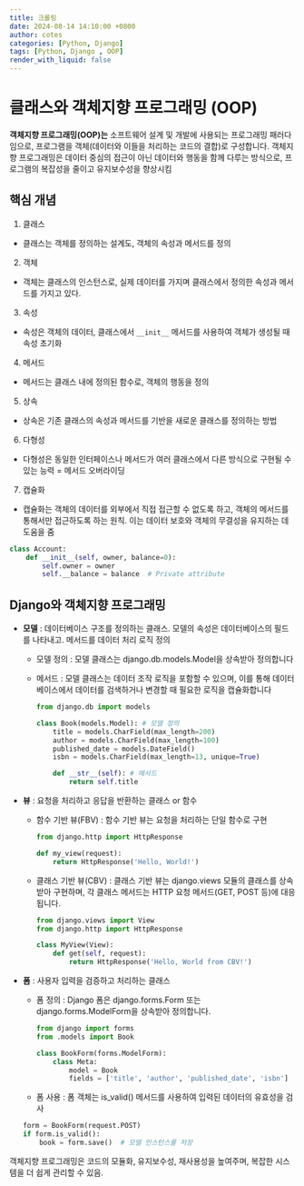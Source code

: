 ```yaml
---
title: 크롤링 
date: 2024-08-14 14:10:00 +0800
author: cotes
categories: [Python, Django]
tags: [Python, Django , OOP]
render_with_liquid: false
---
```



# 클래스와 객체지향 프로그래밍 (OOP)
**객체지향 프로그래밍(OOP)는** 소프트웨어 설계 및 개발에 사용되는 프로그래밍 패러다임으로,
프로그램을 객체(데이터와 이들을 처리하는 코드의 결합)로 구성합니다.
객체지향 프로그래밍은 데이터 중심의 접근이 아닌 데이터와 행동을 함께 다루는 방식으로, 프로그램의 복잡성을 줄이고 유지보수성을 향상시킴

## 핵심 개념
1. 클래스
- 클래스는 객체를 정의하는 설계도, 객체의 속성과 메서드를 정의

2. 객체
- 객체는 클래스의 인스턴스로, 실제 데이터를 가지며 클래스에서 정의한 속성과 메서드를 가지고 있다.

3. 속성
- 속성은 객체의 데이터, 클래스에서 ```__init__``` 메서드를 사용하여 객체가 생성될 때 속성 초기화

4. 메서드
- 메서드는 클래스 내에 정의된 함수로, 객체의 행동을 정의

5. 상속
- 상속은 기존 클래스의 속성과 메서드를 기반을 새로운 클래스를 정의하는 방법

6. 다형성
- 다형성은 동일한 인터페이스나 메서드가 여러 클래스에서 다른 방식으로 구현될 수 있는 능력 = 메서드 오버라이딩

7. 캡슐화
- 캡슐화는 객체의 데이터를 외부에서 직접 접근할 수 없도록 하고, 객체의 메서드를 통해서만 접근하도록 하는 원칙. 이는 데이터 보호와 객체의 무결성을 유지하는 데 도움을 줌
```Python
class Account:
    def __init__(self, owner, balance=0):
        self.owner = owner
        self.__balance = balance  # Private attribute
```

## Django와 객체지향 프로그래밍
- **모델** : 데이터베이스 구조를 정의하는 클래스. 모델의 속성은 데이터베이스의 필드를 나타내고. 메서드를 데이터 처리 로직 정의

    - 모델 정의 :
    모델 클래스는 django.db.models.Model을 상속받아 정의합니다

    - 메서드 : 
    모델 클래스는 데이터 조작 로직을 포함할 수 있으며, 이를 통해 데이터베이스에서 데이터를 검색하거나 변경할 때 필요한 로직을 캡슐화합니다
        ```Python
        from django.db import models

        class Book(models.Model): # 모델 정의
            title = models.CharField(max_length=200)
            author = models.CharField(max_length=100)
            published_date = models.DateField()
            isbn = models.CharField(max_length=13, unique=True)

            def __str__(self): # 메서드
                return self.title
        ```

- **뷰** : 요청을 처리하고 응답을 반환하는 클래스 or 함수

    - 함수 기반 뷰(FBV) : 
    함수 기반 뷰는 요청을 처리하는 단일 함수로 구현
        ```Python
        from django.http import HttpResponse

        def my_view(request):
            return HttpResponse('Hello, World!')
        ```

    - 클래스 기반 뷰(CBV) : 
    클래스 기반 뷰는 django.views 모듈의 클래스를 상속받아 구현하며, 각 클래스 메서드는 HTTP 요청 메서드(GET, POST 등)에 대응됩니다.
        ```Python
        from django.views import View
        from django.http import HttpResponse

        class MyView(View):
            def get(self, request):
                return HttpResponse('Hello, World from CBV!')
        ```

- **폼** : 사용자 입력을 검증하고 처리하는 클래스
    
    - 폼 정의 : 
    Django 폼은 django.forms.Form 또는 django.forms.ModelForm을 상속받아 정의합니다. 
        ```Python
        from django import forms
        from .models import Book

        class BookForm(forms.ModelForm):
            class Meta:
                model = Book
                fields = ['title', 'author', 'published_date', 'isbn']
        ```
    - 폼 사용 : 
    폼 객체는 is_valid() 메서드를 사용하여 입력된 데이터의 유효성을 검사
    ```Python
    form = BookForm(request.POST)
    if form.is_valid():
        book = form.save()  # 모델 인스턴스를 저장
    ```
    

객체지향 프로그래밍은 코드의 모듈화, 유지보수성, 재사용성을 높여주며, 복잡한 시스템을 더 쉽게 관리할 수 있음.

